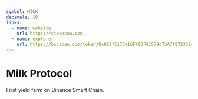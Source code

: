 ```yaml
---
symbol: MILK
decimals: 18
links:
  - name: website
    url: https://stakecow.com
  - name: explorer
    url: https://bscscan.com/token/0x8E9f5173e16Ff93F81579d73A7f9723324d6B6aF
---
```


# Milk Protocol

First yield farm on Binance Smart Chain.
